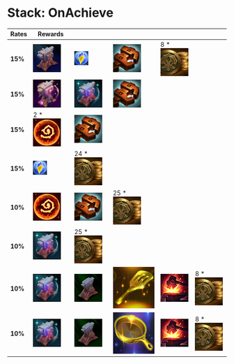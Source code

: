 # Stack: OnAchieve
| **Rates** | **Rewards**                                                               |                                                                           |                                                                     |                                                       |                                                   |
| -         | -                                                                         | -                                                                         | -                                                                   | -                                                     | -                                                 |
| **15%**   | ![ItemAnvil](../../tftspecs/icon/rewards/ItemAnvil.png)                   | ![masterwork_upgrade](../../tftspecs/icon/rewards/masterwork_upgrade.png) | ![MagneticRemover](../../tftspecs/icon/rewards/MagneticRemover.png) | 8 * ![Gold](../../tftspecs/icon/rewards/Gold.png)     |                                                   |
| **15%**   | ![ArtifactAnvil](../../tftspecs/icon/rewards/ArtifactAnvil.png)           | ![SupportAnvil](../../tftspecs/icon/rewards/SupportAnvil.png)             | ![MagneticRemover](../../tftspecs/icon/rewards/MagneticRemover.png) |                                                       |                                                   |
| **15%**   | 2 * ![Artifact](../../tftspecs/icon/rewards/Artifact.png)                 | ![MagneticRemover](../../tftspecs/icon/rewards/MagneticRemover.png)       |                                                                     |                                                       |                                                   |
| **15%**   | ![masterwork_upgrade](../../tftspecs/icon/rewards/masterwork_upgrade.png) | 24 * ![Gold](../../tftspecs/icon/rewards/Gold.png)                        |                                                                     |                                                       |                                                   |
| **10%**   | ![Artifact](../../tftspecs/icon/rewards/Artifact.png)                     | ![MagneticRemover](../../tftspecs/icon/rewards/MagneticRemover.png)       | 25 * ![Gold](../../tftspecs/icon/rewards/Gold.png)                  |                                                       |                                                   |
| **10%**   | ![SupportAnvil](../../tftspecs/icon/rewards/SupportAnvil.png)             | 25 * ![Gold](../../tftspecs/icon/rewards/Gold.png)                        |                                                                     |                                                       |                                                   |
| **10%**   | ![SupportAnvil](../../tftspecs/icon/rewards/SupportAnvil.png)             | ![ComponentAnvil](../../tftspecs/icon/rewards/ComponentAnvil.png)         | ![Spatula](../../tftitems/icon/set14/Components/Spatula.png)        | ![Reforger](../../tftspecs/icon/rewards/Reforger.png) | 8 * ![Gold](../../tftspecs/icon/rewards/Gold.png) |
| **10%**   | ![SupportAnvil](../../tftspecs/icon/rewards/SupportAnvil.png)             | ![ComponentAnvil](../../tftspecs/icon/rewards/ComponentAnvil.png)         | ![FryingPan](../../tftitems/icon/set14/Components/FryingPan.png)    | ![Reforger](../../tftspecs/icon/rewards/Reforger.png) | 8 * ![Gold](../../tftspecs/icon/rewards/Gold.png) |
